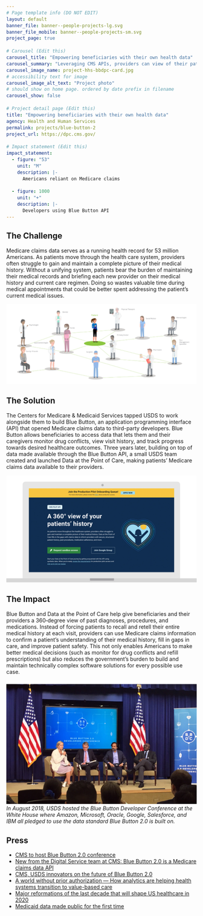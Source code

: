 ```yaml
---
# Page template info (DO NOT EDIT)
layout: default
banner_file: banner--people-projects-lg.svg
banner_file_mobile: banner--people-projects-sm.svg
project_page: true

# Carousel (Edit this)
carousel_title: "Empowering beneficiaries with their own health data"
carousel_summary: "Leveraging CMS APIs, providers can view of their patients’ full healthcare history without patient intervention. Providers save valuable time that they can better spend talking to patients and preventing conflicts or gaps in care."
carousel_image_name: project-hhs-bbdpc-card.jpg
# accessibility text for image
carousel_image_alt_text: "Project photo"
# should show on home page. ordered by date prefix in filename
carousel_show: false

# Project detail page (Edit this)
title: "Empowering beneficiaries with their own health data"
agency: Health and Human Services
permalink: projects/blue-button-2
project_url: https://dpc.cms.gov/

# Impact statement (Edit this)
impact_statement:
  - figure: "53"
    unit: "M"
    description: |-
      Americans reliant on Medicare claims

  - figure: 1000
    unit: "+"
    description: |-
      Developers using Blue Button API
---
```


## The Challenge

Medicare claims data serves as a running health record for 53 million Americans. As patients move through the health care system, providers often struggle to gain and maintain a complete picture of their medical history. Without a unifying system, patients bear the burden of maintaining their medical records and briefing each new provider on their medical history and current care regimen. Doing so wastes valuable time during medical appointments that could be better spent addressing the patient’s current medical issues.

![](../images/project-hhs-bbdpc-page.jpg)

## The Solution

The Centers for Medicare & Medicaid Services tapped USDS to work alongside them to build Blue Button, an application programming interface (API) that opened Medicare claims data to third-party developers. Blue Button allows beneficiaries to access data that lets them and their caregivers monitor drug conflicts, view visit history, and track progress towards desired healthcare outcomes. Three years later, building on top of data made available through the Blue Button API, a small USDS team created and launched Data at the Point of Care, making patients’ Medicare claims data available to their providers. 

![](../images/project-hhs-dpc-ui.jpg)

## The Impact

Blue Button and Data at the Point of Care help give beneficiaries and their providers a 360‑degree view of past diagnoses, procedures, and medications. Instead of forcing patients to recall and retell their entire medical history at each visit, providers can use Medicare claims information to confirm a patient’s understanding of their medical history, fill in gaps in care, and improve patient safety. This not only enables Americans to make better medical decisions (such as monitor for drug conflicts and refill prescriptions) but also reduces the government’s burden to build and maintain technically complex software solutions for every possible use case. 

![](../images/project-hhs-blue-button-page2.jpg)
*In August 2018, USDS hosted the Blue Button Developer Conference at the White House where Amazon, Microsoft, Oracle, Google, Salesforce, and IBM all pledged to use the data standard Blue Button 2.0 is built on.*

## Press

- [CMS to host Blue Button 2.0 conference](https://www.healthcareitnews.com/news/cms-host-blue-button-20-conference)
- [New from the Digital Service team at CMS: Blue Button 2.0 is a Medicare claims data API](https://www.fedscoop.com/embargoed-new-digital-service-team-cms-blue-button-2-0-medicare-claims-data-api/)
- [CMS, USDS innovators on the future of Blue Button 2.0](https://www.healthcareitnews.com/news/cms-usds-innovators-future-blue-button-20)
- [A world without prior authorization — How analytics are helping health systems transition to value-based care](https://www.beckershospitalreview.com/payer-issues/a-world-without-prior-authorization-how-analytics-are-helping-health-systems-transition-to-value-based-care.html)
- [Major reformations of the last decade that will shape US healthcare in 2020](https://www.mobihealthnews.com/news/major-reformations-last-decade-will-shape-us-healthcare-2020)
- [Medicaid data made public for the first time](https://www.fedscoop.com/cms-medicaid-data-public/)
